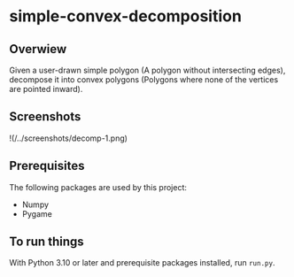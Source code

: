 # simple-convex-decomposition
## Overwiew
Given a user-drawn simple polygon (A polygon without intersecting edges), decompose it into convex polygons (Polygons where none of the vertices are pointed inward).
## Screenshots
!(/../screenshots/decomp-1.png)
## Prerequisites
The following packages are used by this project:
 - Numpy
 - Pygame
## To run things
With Python 3.10 or later and prerequisite packages installed, run ```run.py```.
